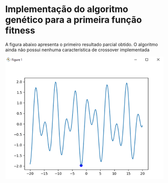 # Implementação do algoritmo genético para a primeira função fitness

A figura abaixo apresenta o primeiro resultado parcial obtido. O algoritmo ainda não possui nenhuma característica de crossover implementada

![alt text](./img/resultado1.png)
